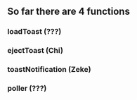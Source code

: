## So far there are 4 functions

### loadToast (???)
### ejectToast (Chi)
### toastNotification (Zeke)
### poller (???)